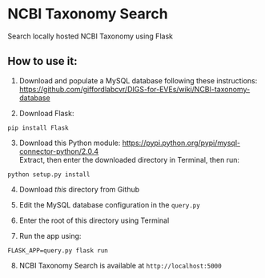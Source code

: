 # NCBI Taxonomy Search
Search locally hosted NCBI Taxonomy using Flask

## How to use it:
1. Download and populate a MySQL database following these instructions:
https://github.com/giffordlabcvr/DIGS-for-EVEs/wiki/NCBI-taxonomy-database

2. Download Flask:
```
pip install Flask
```

3. Download this Python module:
https://pypi.python.org/pypi/mysql-connector-python/2.0.4  
Extract, then enter the downloaded directory in Terminal, then run:
```
python setup.py install
```

4. Download *this* directory from Github

5. Edit the MySQL database configuration in the `query.py`

6. Enter the root of this directory using Terminal

7. Run the app using:
```
FLASK_APP=query.py flask run
```
8. NCBI Taxonomy Search is available at `http://localhost:5000`
